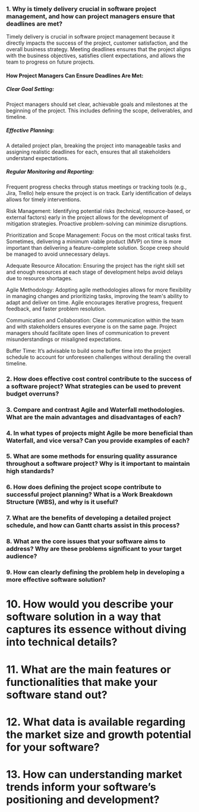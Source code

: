 
### 1. Why is timely delivery crucial in software project management, and how can project managers ensure that deadlines are met?

Timely delivery is crucial in software project management because it directly impacts the success of the project, customer satisfaction, and the overall business strategy. Meeting deadlines ensures that the project aligns with the business objectives, satisfies client expectations, and allows the team to progress on future projects. 

#### How Project Managers Can Ensure Deadlines Are Met:
#####	Clear Goal Setting: 
Project managers should set clear, achievable goals and milestones at the beginning of the project. This includes defining the scope, deliverables, and timeline.

#####	Effective Planning: 
A detailed project plan, breaking the project into manageable tasks and assigning realistic deadlines for each, ensures that all stakeholders understand expectations.

#####	Regular Monitoring and Reporting: 
Frequent progress checks through status meetings or tracking tools (e.g., Jira, Trello) help ensure the project is on track. Early identification of delays allows for timely interventions.

Risk Management: Identifying potential risks (technical, resource-based, or external factors) early in the project allows for the development of mitigation strategies. Proactive problem-solving can minimize disruptions.

Prioritization and Scope Management: Focus on the most critical tasks first. Sometimes, delivering a minimum viable product (MVP) on time is more important than delivering a feature-complete solution. Scope creep should be managed to avoid unnecessary delays.

Adequate Resource Allocation: Ensuring the project has the right skill set and enough resources at each stage of development helps avoid delays due to resource shortages.

Agile Methodology: Adopting agile methodologies allows for more flexibility in managing changes and prioritizing tasks, improving the team's ability to adapt and deliver on time. Agile encourages iterative progress, frequent feedback, and faster problem resolution.

Communication and Collaboration: Clear communication within the team and with stakeholders ensures everyone is on the same page. Project managers should facilitate open lines of communication to prevent misunderstandings or misaligned expectations.

Buffer Time: It’s advisable to build some buffer time into the project schedule to account for unforeseen challenges without derailing the overall timeline.


### 2. How does effective cost control contribute to the success of a software project? What strategies can be used to prevent budget overruns?


### 3. Compare and contrast Agile and Waterfall methodologies. What are the main advantages and disadvantages of each?


### 4. In what types of projects might Agile be more beneficial than Waterfall, and vice versa? Can you provide examples of each?


### 5. What are some methods for ensuring quality assurance throughout a software project? Why is it important to maintain high standards?


### 6. How does defining the project scope contribute to successful project planning? What is a Work Breakdown Structure (WBS), and why is it useful?


### 7. What are the benefits of developing a detailed project schedule, and how can Gantt charts assist in this process?


### 8. What are the core issues that your software aims to address? Why are these problems significant to your target audience?


### 9. How can clearly defining the problem help in developing a more effective software solution?


# 10. How would you describe your software solution in a way that captures its essence without diving into technical details?


# 11. What are the main features or functionalities that make your software stand out?


# 12. What data is available regarding the market size and growth potential for your software?


# 13. How can understanding market trends inform your software’s positioning and development?
